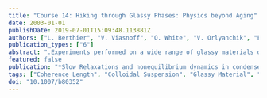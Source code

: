 ```yaml
---
title: "Course 14: Hiking through Glassy Phases: Physics beyond Aging"
date: 2003-01-01
publishDate: 2019-07-01T15:09:48.113881Z
authors: ["L. Berthier", "V. Viasnoff", "O. White", "V. Orlyanchik", "F. Krzakala"]
publication_types: ["6"]
abstract: ".Experiments performed on a wide range of glassy materials display many interesting phenomena, such as aging behavior. In recent years, a large body of experiments probed this nonequilibrium glassy dynamics through elaborate protocols, in which external parameters are shifted, or cycled in the course of the experiment. We review here these protocols, as well as experimental and numerical results. Then, we critically discuss various theoretical approaches put forward in this context. Emphasis is put more on the generality of the phenomena than on a specific system. Experiments are also suggested."
featured: false
publication: "*Slow Relaxations and nonequilibrium dynamics in condensed matter*"
tags: ["Coherence Length", "Colloidal Suspension", "Glassy Material", "Slow Relaxation", "Spin Glass"]
doi: "10.1007/b80352"
---
```


